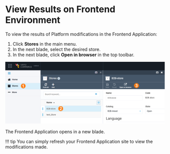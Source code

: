 # View Results on Frontend Environment

To view the results of Platform modifications in the Frontend Application:

1. Click **Stores** in the main menu.
1. In the next blade, select the desired store.
1. In the next blade, click **Open in browser** in the top toolbar.

![View Frontend Application](media/view-storefront.png)

The Frontend Application opens in a new blade.

!!! tip
    You can simply refresh your Frontend Application site to view the modifications made.

